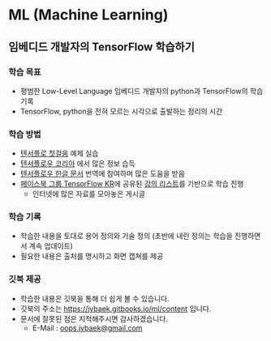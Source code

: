# ML (Machine Learning)
## 임베디드 개발자의 TensorFlow 학습하기

### 학습 목표

  * 평범한 Low-Level Language 임베디드 개발자의 python과 TensorFlow의 학습 기록
  * TensorFlow, python을 전혀 모르는 시각으로 출발하는 정리의 시간

### 학습 방법

  * [텐서플로 첫걸음](https://tensorflowkorea.wordpress.com/%ED%85%90%EC%84%9C%ED%94%8C%EB%A1%9C-%EC%B2%AB%EA%B1%B8%EC%9D%8C/) 예제 실습
  * [텐서플로우 코리아](https://tensorflowkorea.wordpress.com/) 에서 많은 정보 습득
  * [텐서플로우 한글 문서](https://github.com/tensorflowkorea/tensorflow-kr) 번역에 참여하며 많은 도움을 받음
  * [페이스북 그룹 TensorFlow KR](https://www.facebook.com/groups/TensorFlowKR)에 공유된
[강의 리스트](https://www.facebook.com/groups/TensorFlowKR/permalink/369723446702053/)를 기반으로 학습 진행
    * 인터넷에 많은 자료를 모아놓은 게시글

### 학습 기록

  * 학습한 내용을 토대로 용어 정의와 기술 정의 (초반에 내린 정의는 학습을 진행하면서 계속 업데이트)
  * 필요한 내용은 출처를 명시하고 화면 캡쳐를 제공

### 깃북 제공

  * 학습한 내용은 깃북을 통해 더 쉽게 볼 수 있습니다.
  * 깃북의 주소는 https://jybaek.gitbooks.io/ml/content 입니다.
  * 문서에 잘못된 점은 지적해주시면 감사하겠습니다.
    * E-Mail : oops.jybaek@gmail.com
